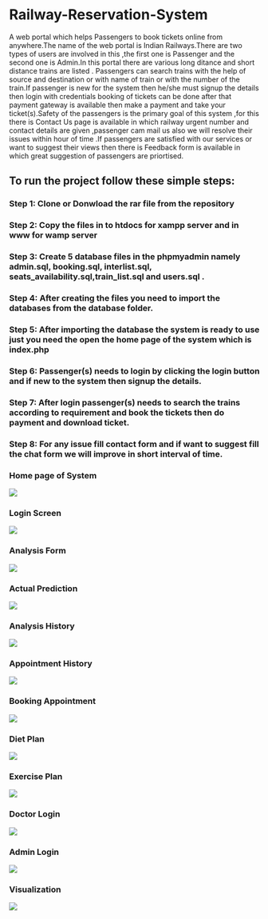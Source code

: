 # Railway-Reservation-System
A web portal which helps Passengers to book tickets online from anywhere.The name of the web portal is Indian Railways.There are two types of users are involved in this ,the first one is Passenger and the second one is Admin.In this portal there are various long ditance and short distance trains are listed . Passengers can search trains with the help of source and destination or with name of train or with the number of the train.If passenger is new for the system then he/she must signup the details then login with credentials booking of tickets can be done after that payment gateway is available then make a payment and take your ticket(s).Safety of the passengers is the primary goal of this system ,for this there is Contact Us page is available in which railway urgent number and contact details are given ,passenger cam mail us also we will resolve their issues within hour of time .If passengers are satisfied with our services or want to suggest their views then there is Feedback form is available in which great suggestion of passengers are priortised.    


## To run the project follow these simple steps:  
### Step 1: Clone or Donwload the rar file from the repository
### Step 2: Copy the files in to htdocs for xampp server and in www for wamp server
### Step 3: Create 5 database files in the phpmyadmin namely admin.sql, booking.sql, interlist.sql, seats_availability.sql,train_list.sql and users.sql .
### Step 4: After creating the files you need to import the databases from the database folder.
### Step 5: After importing the database the system is ready to use just you need the open the home page of the system which is index.php 
### Step 6: Passenger(s) needs to login by clicking the login button and  if new to the system then signup the details.
### Step 7: After login passenger(s) needs to search the trains according to requirement and book the tickets then do payment and download ticket. 
### Step 8: For any issue fill contact form and if want to suggest fill the chat form we will improve in short interval of time.
 

### Home page of System
![](screenshots/pic1.JPG)
### Login Screen
![](screenshots/pic2.JPG)
### Analysis Form
![](screenshots/pic3.JPG)
### Actual Prediction
![](screenshots/pic4.JPG)
### Analysis History
![](screenshots/pic5.JPG)
### Appointment History
![](screenshots/pic6.JPG)
### Booking Appointment
![](screenshots/pic7.JPG)
### Diet Plan
![](screenshots/pic8.JPG)
### Exercise Plan
![](screenshots/pic9.JPG)
### Doctor Login
![](screenshots/pic10.JPG)
### Admin Login
![](screenshots/pic11.JPG)
### Visualization
![](screenshots/pic12.JPG)



